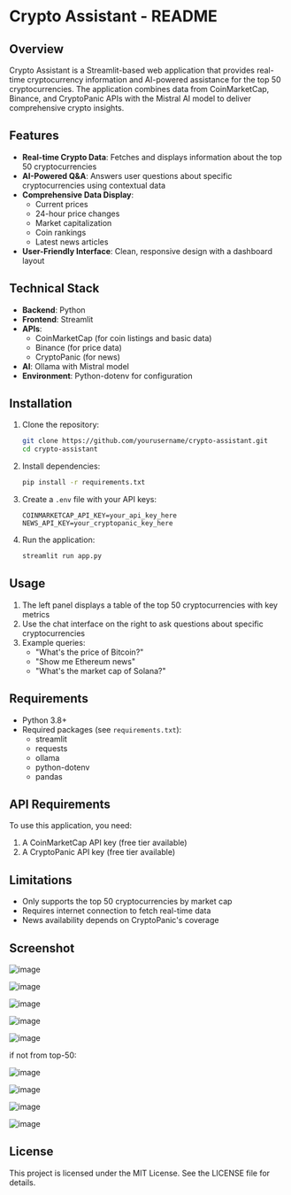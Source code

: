 # Crypto Assistant - README

## Overview

Crypto Assistant is a Streamlit-based web application that provides real-time cryptocurrency information and AI-powered assistance for the top 50 cryptocurrencies. The application combines data from CoinMarketCap, Binance, and CryptoPanic APIs with the Mistral AI model to deliver comprehensive crypto insights.

## Features

- **Real-time Crypto Data**: Fetches and displays information about the top 50 cryptocurrencies
- **AI-Powered Q&A**: Answers user questions about specific cryptocurrencies using contextual data
- **Comprehensive Data Display**:
  - Current prices
  - 24-hour price changes
  - Market capitalization
  - Coin rankings
  - Latest news articles
- **User-Friendly Interface**: Clean, responsive design with a dashboard layout

## Technical Stack

- **Backend**: Python
- **Frontend**: Streamlit
- **APIs**:
  - CoinMarketCap (for coin listings and basic data)
  - Binance (for price data)
  - CryptoPanic (for news)
- **AI**: Ollama with Mistral model
- **Environment**: Python-dotenv for configuration

## Installation

1. Clone the repository:
   ```bash
   git clone https://github.com/yourusername/crypto-assistant.git
   cd crypto-assistant
   ```

2. Install dependencies:
   ```bash
   pip install -r requirements.txt
   ```

3. Create a `.env` file with your API keys:
   ```
   COINMARKETCAP_API_KEY=your_api_key_here
   NEWS_API_KEY=your_cryptopanic_key_here
   ```

4. Run the application:
   ```bash
   streamlit run app.py
   ```

## Usage

1. The left panel displays a table of the top 50 cryptocurrencies with key metrics
2. Use the chat interface on the right to ask questions about specific cryptocurrencies
3. Example queries:
   - "What's the price of Bitcoin?"
   - "Show me Ethereum news"
   - "What's the market cap of Solana?"

## Requirements

- Python 3.8+
- Required packages (see `requirements.txt`):
  - streamlit
  - requests
  - ollama
  - python-dotenv
  - pandas

## API Requirements

To use this application, you need:
1. A CoinMarketCap API key (free tier available)
2. A CryptoPanic API key (free tier available)

## Limitations

- Only supports the top 50 cryptocurrencies by market cap
- Requires internet connection to fetch real-time data
- News availability depends on CryptoPanic's coverage

## Screenshot

![image](https://github.com/user-attachments/assets/16d09961-e319-44da-982d-e66e5b2cc35a)

![image](https://github.com/user-attachments/assets/14d38265-d176-4924-a9da-57e45f39d999)

![image](https://github.com/user-attachments/assets/7eb785cd-0e3b-4b9a-9e23-b49eb226444c)

![image](https://github.com/user-attachments/assets/cc2dee69-217f-423c-bc8a-c3ccdaa96535)

![image](https://github.com/user-attachments/assets/de3b3fd8-151c-4e3b-ab7a-1b2ccf17fbd9)

if not from top-50:

![image](https://github.com/user-attachments/assets/b03dfd07-0451-4a82-8cf5-57d071b041c6)

![image](https://github.com/user-attachments/assets/937cb5bc-2cbd-4fbf-a304-aff9ffa246ae)

![image](https://github.com/user-attachments/assets/cd75e14e-87e0-4fc5-b5e9-5f1c254154a5)

![image](https://github.com/user-attachments/assets/7bfa15b0-0b78-4d49-b385-f46a4e95311b)


## License

This project is licensed under the MIT License. See the LICENSE file for details.
